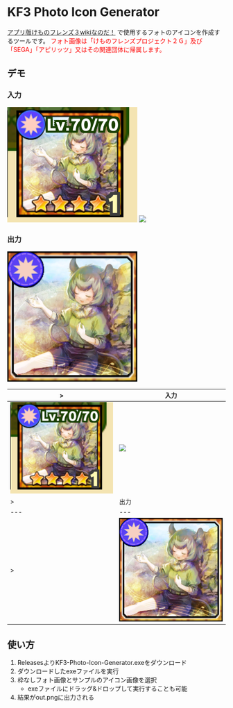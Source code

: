 # KF3 Photo Icon Generator
[アプリ版けものフレンズ３wikiなのだ！](https://seesaawiki.jp/kemono_friends3_5ch/) で使用するフォトのアイコンを作成するツールです。
<span style="color: red;">フォト画像は「けものフレンズプロジェクト２Ｇ」及び「SEGA」「アピリッツ」又はその関連団体に帰属します。</span>

## デモ
### 入力
<img src="demo/icon_sample.png" width="300px"> <img src="demo/photo.png" width="500px">

### 出力
<img src="demo/out.png" width="300px">

|> | 入力  |
|---|---|
| <img src="demo/icon_sample.png" width="300px"> | <img src="demo/photo.png" width="500px">  |
|>| 出力|
|---|---|
|>|<img src="demo/out.png" width="300px">|

## 使い方
1. ReleasesよりKF3-Photo-Icon-Generator.exeをダウンロード
2. ダウンロードしたexeファイルを実行
3. 枠なしフォト画像とサンプルのアイコン画像を選択
   - exeファイルにドラッグ&ドロップして実行することも可能
4. 結果がout.pngに出力される
